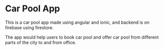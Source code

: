 #  Car Pool App

This is a car pool app made using angular and ionic, and backend is on firebase using firestore.

The app would help users to book car pool and offer car pool from different parts of the city to and from office.
